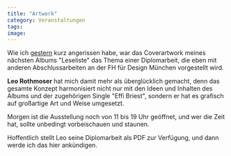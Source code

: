 ```yaml
---
title: "Artwork"
category: Veranstaltungen
tags: 
image: 
---
```


Wie ich [gestern](http://www.misantropolis.de/2008/03/diplomschau) kurz angerissen habe, war das Coverartwork meines nächsten Albums "Leseliste" das Thema einer Diplomarbeit, die eben mit anderen Abschlussarbeiten an der FH für Design München vorgestellt wird.  

  

**Leo Rothmoser** hat mich damit mehr als überglücklich gemacht, denn das gesamte Konzept harmonisiert nicht nur mit den Ideen und Inhalten des Albums und der zugehörigen Single "Effi Briest", sondern er hat es grafisch auf großartige Art und Weise umgesetzt.  

  

Morgen ist die Ausstellung noch von 11 bis 19 Uhr geöffnet, und wer die Zeit hat, sollte unbedingt vorbeischauen und staunen.  

  

Hoffentlich stellt Leo seine Diplomarbeit als PDF zur Verfügung, und dann werde ich das hier ankündigen.